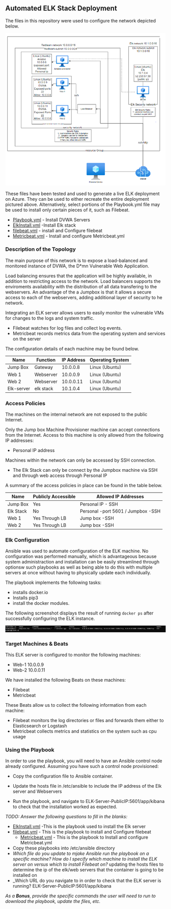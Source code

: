 ## Automated ELK Stack Deployment

The files in this repository were used to configure the network depicted below.

![Cloud Network Diagram](https://github.com/YoCloudyy/Development-Resources/blob/main/Diagrams/Cloud%20Network%20Diagram.PNG?raw=true)

These files have been tested and used to generate a live ELK deployment on Azure. They can be used to either recreate the entire deployment pictured above. Alternatively, select portions of the Playbook.yml file may be used to install only certain pieces of it, such as Filebeat.

  - [Playbook.yml](https://github.com/YoCloudyy/Development-Resources/blob/ac10add1ce742add2e85f95c1e12ced6e52c8a50/Ansible/Playbooks/playbook.yml) - Install DVWA Servers
  - [ElkInstall.yml](https://github.com/YoCloudyy/Development-Resources/blob/ac10add1ce742add2e85f95c1e12ced6e52c8a50/Ansible/Playbooks/install-elk.yml) -Install Elk stack
  - [filebeat.yml](https://github.com/YoCloudyy/Development-Resources/blob/b19d439001e432ba49255e366995216e82cf187f/Ansible/Playbooks/filebeat-playbook.yml) - install and Configure filebeat
  -  [Metricbeat.yml](https://github.com/YoCloudyy/Development-Resources/blob/b19d439001e432ba49255e366995216e82cf187f/Ansible/Playbooks/metricbeat-playbook.yml) - Install and configure Metricbeat.yml



### Description of the Topology

The main purpose of this network is to expose a load-balanced and monitored instance of DVWA, the D*mn Vulnerable Web Application.

Load balancing ensures that the application will be highly available, in addition to restricting access to the network.
Load balancers supports the enviroments availability with the distribution of all data transfering to the webservers.
An advantage of the a Jumpbox is that it allows a secure access to each of the webservers, adding additional layer of security to he network. 


Integrating an ELK server allows users to easily monitor the vulnerable VMs for changes to the logs and system traffic.
- Filebeat watches for log files and collect log events.
- Metricbeat records metrics data from the operating system and services on the server

The configuration details of each machine may be found below.

| Name        | Function   | IP Address | Operating System |
|-------------|------------|------------|------------------|
| Jump Box    |  Gateway   | 10.0.0.8   | Linux (Ubuntu)   |
| Web 1       | Webserver  | 10.0.0.9   | Linux (Ubuntu)   |
| Web 2       | Webserver  | 10.0.0.11  | Linux (Ubuntu)   |
| Elk-server  | elk stack  | 10.1.0.4   | Linux (Ubuntu)   |

### Access Policies

The machines on the internal network are not exposed to the public Internet. 

Only the Jump box Machine Provisioner machine can accept connections from the Internet. Access to this machine is only allowed from the following IP addresses:
- Personal IP address

Machines within the network can only be accessed by SSH connection.
- The Elk Stack can only be connect by the Jumpbox machine via SSH and through web access through Personal IP

A summary of the access policies in place can be found in the table below.

| Name       | Publicly Accessible | Allowed IP Addresses               
|------------|---------------------|------------------------------------|
| Jump Box   | Yes                 | Personal IP - SSH                  |
| Elk Stack  | No                  | Personal -port 5601 / Jumpbox -SSH |
|  Web 1     | Yes Through LB      | Jump box -SSH                      |
|  Web 2     | Yes Through LB      | Jump box -SSH                      |

### Elk Configuration

Ansible was used to automate configuration of the ELK machine. No configuration was performed manually, which is advantageous because system administraction and installation can be easily streamlined through optionsw such playbooks as well as being able to do this with multiple servers at once without having to physically update each individually.

The playbook implements the following tasks:
- installs docker.io
- Installs pip3
- install the docker modules.

The following screenshot displays the result of running `docker ps` after successfully configuring the ELK instance.

![Dockerps](Ansible/Images/elk761.png)

### Target Machines & Beats
This ELK server is configured to monitor the following machines:
- Web-1 10.0.0.9 
- Web-2 10.0.0.11

We have installed the following Beats on these machines:
- Filebeat
- Metricbeat

These Beats allow us to collect the following information from each machine:
- Filebeat monitors the log directories or files and forwards them either to Elasticsearch or Logstash
- Metricbeat collects metrics and statistics on the system such as cpu usage

### Using the Playbook
In order to use the playbook, you will need to have an Ansible control node already configured. Assuming you have such a control node provisioned: 

- Copy the configuration file to Ansible container.

- Update the hosts file in /etc/ansible to include the IP address of the Elk server and Webservers

- Run the playbook, and navigate to ELK-Server-PublicIP:5601/app/kibana to check that the installation worked as expected.

_TODO: Answer the following questions to fill in the blanks:_
- [ElkInstall.yml](https://github.com/YoCloudyy/Development-Resources/blob/ac10add1ce742add2e85f95c1e12ced6e52c8a50/Ansible/Playbooks/install-elk.yml) -This is the playbook used to install the Elk server
- [filebeat.yml](https://github.com/YoCloudyy/Development-Resources/blob/b19d439001e432ba49255e366995216e82cf187f/Ansible/Playbooks/filebeat-playbook.yml) - This is the playbook to install and Configure filebeat
  -  [Metricbeat.yml](https://github.com/YoCloudyy/Development-Resources/blob/b19d439001e432ba49255e366995216e82cf187f/Ansible/Playbooks/metricbeat-playbook.yml) - This is the playbook to Install and configure Metricbeat.yml
- Copy these playbooks into /etc/ansible directory
- _Which file do you update to mjake Ansible run the playbook on a specific machine? How do I specify which machine to install the ELK server on versus which to install Filebeat on?_ updating the hosts files to determine the ip of the elk/web servers that the container is going to be installed on
- _Which URL do you navigate to in order to check that the ELK server is running?
ELK-Server-PublicIP:5601/app/kibana

_As a **Bonus**, provide the specific commands the user will need to run to download the playbook, update the files, etc._
